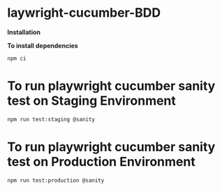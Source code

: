 # laywright-cucumber-BDD

**Installation**

**To install dependencies**

```console
npm ci
```


# To run playwright cucumber sanity test on Staging Environment
```console
npm run test:staging @sanity
```
# To run playwright cucumber sanity test on Production Environment
```console
npm run test:production @sanity
```
